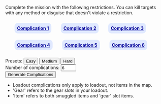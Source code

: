 <head>
	<title>Hitman Complication Generator</title>
	<style>
.complication-list {
	margin: 1em;
	display: flex;
	flex-direction: row;
	flex-wrap: wrap;
	align-items: center;
}
.complication-list>* {
	margin: 10px 0;
	padding: 0 15px;
	font-weight: bold;
	color: #000099;
	text-decoration: underline;
	text-decoration-style: dotted;
}
.complication-list>*>* {
	padding: 8px;
	background: #E0E9FF;
	border-radius: 10px;
	white-space: nowrap;
}
</style></head>

<p>Complete the mission with the following restrictions. You can kill targets with any method or disguise that doesn't violate a restriction.</p>

<div class="complication-list">
	<div><div id="complication1">Complication 1</div></div>
	<div><div id="complication2">Complication 2</div></div>
	<div><div id="complication3">Complication 3</div></div>
	<div><div id="complication4">Complication 4</div></div>
	<div><div id="complication5">Complication 5</div></div>
	<div><div id="complication6">Complication 6</div></div>
</div>

<div>Presets: <button id="easy" onclick="setComplicationCount(2)">Easy</button> <button id="medium" onclick="setComplicationCount(4)">Medium</button> <button id="hard" onclick="setComplicationCount(6)">Hard</button></div>

<div>Number of complications: <input id="complicationCount" type="number" value="6" min="1" max="6" onchange="generate()"></div>
<div><button onclick="generate()">Generate Complications</button></div>


<script>
const complications = [
	{
		name: 'Default Start',
		hint: 'NG default location or closest NG+ start',
		exclude: ['Disguise Start Only', 'Suit Start Only'],
	},
	{
		name: 'Disguise Start Only',
		hint: 'No suit starting locations',
		exclude: ['Default Start', 'Suit Start Only'],
	},
	{
		name: 'Suit Start Only',
		hint: 'Only suit starting locations.',
		exclude: ['Disguise Start Only', 'Default Start'],
	},
	{
		name: 'Free Disguises Only',
		hint: 'No taking disguises from NPCs, only disguises lying around.',
		exclude: ['No Free Disguises', 'No Disguise Changes'],
	},
	{
		name: 'No Free Disguises',
		hint: 'Not allowed to use any disguises lying around, only ones from NPCs or starting location.',
		exclude: ['Free Disguises Only', 'No Disguise Changes'],
	},
	{
		name: 'No Disguise Changes',
		hint: 'Remain in the disguise you start the level with.',
		exclude: ['Free Disguises Only', 'No Free Disguises'],
	},
	{
		name: 'No KOs',
		hint: 'Do not pacify any NPC in any way, including targets.',
		exclude: ['No Target KOs'],
	},
	{
		name: 'No Target KOs',
		hint: 'Do not KO the targets before killing.',
		exclude: ['No KOs'],
	},
	{
		name: 'No Shooting',
		hint: 'Bringing a weapon is okay, but you\'re not allowed to fire it.',
	},
	{
		name: 'No Emetics',
		hint: 'No making NPCs sick in any way.',
	},
	{
		name: 'No Falling Object Kills',
		hint: 'No killing targets with chandeliers or other falling objects.',
	},
	{
		name: 'No Propane Kills',
		hint: 'Targets cannot be killed with propane. You may still blow up propane for panics etc.',
	},
	{
		name: 'No Body Dumping',
		hint: 'No hiding of bodies in cupboards or freezers etc. Hiding in grass is still fine. Push prompt on live NPCs is fine.',
		exclude: ['No Body Dragging'],
	},
	{
		name: 'No Body Dragging',
		hint: 'No dragging bodies of KO\'d or killed NPCs. Yes, this also means no hiding bodies unless they land in a hiding spot.',
		exclude: ['No Body Dumping'],
	},
	{
		name: 'No Loud Explosions (excludes breaching charges)',
		hint: 'No causing explosions at all, including fire extinguishers. Keep it quiet, no bomb threat alerts.',
	},
	{
		name: 'No Ladder or Pipe Climbing',
		hint: 'Vaulting and ledge shimmying is okay because I\'m not a sadist and I value your patience.',
	},
	{
		name: 'No Throwing',
		hint: 'No throwing any items, even at people\'s heads. Dropping or placing them is okay.',
		exclude: ['No Placing or Dropping'],
	},
	{
		name: 'No Placing or Dropping',
		hint: 'No placing or dropping items or weapons. Throwing is okay. Enjoy the extra attention.',
		exclude: ['No Throwing'],
	},
	{
		name: 'Loadout: No ICA Titanium Crowbar or Lockpicks',
		hint: 'Choose another way through locked doors or find a crowbar in the map.',
	},
	{
		name: 'Loadout: No Tasers or EMP',
		hint: 'No bringing those items that spark in your loadout.',
	},
	{
		name: 'Loadout: No Silenced Guns',
		hint: 'Unsuppressed guns only. Includes dart guns.',
		exclude: ['Loadout: No Dart Guns'],
	},
	{
		name: 'Loadout: No Automatic Guns',
		hint: 'No SMGs or F/A pistols in loadout. Find another way to get your doors open.',
	},
	{
		name: 'Loadout: No Dart Guns',
		hint: 'No dart guns in loadout.',
		exclude: ['Loadout: No Silenced Guns'],
	},
	{
		name: 'Loadout: Frisk-Safe Guns Only',
		hint: 'Only bring guns that are frisk safe. Applies concealed weapon, gear slots and smuggles. Using guns in the map is fine.',
	},
	{
		name: 'Loadout: Explosive Items Only',
		hint: 'Only allowed to bring explosive items in your gear slots and smuggles. You can still bring a weapon in your weapon slot. Includes breaching charges and anything else that creates a real explosion (no flash devices or goldbrick proximity mine, etc.).',
	},
	{
		name: 'Loadout: Legal Items Only',
		hint: 'No bringing items that are illegal to hold. You may still bring micro devices and items that are only illegal to throw (e.g. micro taser, golf ball). Does not apply to the concealed weapon slot.',
	},
	{
		name: 'Loadout: Illegal Items Only',
		hint: 'Only bring items that are illegal to hold. Does not apply to the concealed weapon slot.',
	},
	{
		name: 'Loadout: Audio Luring Items Only',
		hint: 'Only bring items that will casually lure NPCs via audio when placed or detonated e.g. audio devices, flash phone, napoleon, goldbrick proximity mine (snail). Includes breaching charge! You don\'t have to lure anyone with them though.',
	},
	{
		name: 'Loadout: No Briefcases or Agency Pickups',
		hint: 'No bringing briefcases in loadout or via agency pickups. Hidden stashes only.',
	},
	{
		name: 'Loadout: No Stashes',
		hint: 'Can only use Agency Pickups locations to smuggle in items, not stashes.',
	},
	{
		name: 'Loadout: No Gear',
		hint: 'The only item you can bring will be via a smuggle point, not in your gear slots. A concealed weapon is not an \'item\'.',
	},
	{
		name: 'Loadout: No Concealed Weapon',
		hint: 'Cannot bring a weapon in the concealed weapon slot. Sacrifice a gear slot or go to an ICA drop if you need a gun.',
	},
];
const complicationEls = [
	document.getElementById('complication1'),
	document.getElementById('complication2'),
	document.getElementById('complication3'),
	document.getElementById('complication4'),
	document.getElementById('complication5'),
	document.getElementById('complication6'),
];

function getRandomComplication() {
	return complications[Math.floor(Math.random() * complications.length)];
}

function generate() {
	const count = getComplicationCount();
	const choices = complications;
	const exclude = [];
	let picks = complications
		.map((value) => ({ value, sort: Math.random() }))
		.sort((a, b) => a.sort - b.sort)
		.map(({ value }) => value);
	
	for (let i = 0; i < picks.length && i < count; ++i) {
		const pick = picks[i];
		
		if (exclude.includes(pick.name)) {
			picks.splice(i--, 1);
		} else {
			if (typeof pick.exclude !== 'undefined') {
				exclude.push(...pick.exclude);
			}
		}
	}
	
	picks.splice(count);
	
	picks = picks.sort((a, b) => {
		const av = a.name.startsWith('Loadout:');
		const bv = b.name.startsWith('Loadout:');
		return av + -bv;
	});
	
	for (let i = 0; i < complicationEls.length; ++i) {
		if (i < picks.length) {
			complicationEls[i].textContent = picks[i].name;
			complicationEls[i].title = picks[i].hint;
		} else {
			complicationEls[i].textContent = '';
			complicationEls[i].title = '';
		}
	}
}
	
function setComplicationCount(number) {
	const complicationCount = document.getElementById('complicationCount');
	complicationCount.value = number;
}
	
function getComplicationCount() {
	return parseInt(document.getElementById('complicationCount').value);
}

generate();
</script>

<ul>
	<li>Loadout complications only apply to loadout, not items in the map.</li>
	<li>'Gear' refers to the gear slots in your loadout.</li>
	<li>'Item' refers to both smuggled items and 'gear' slot items.</li>
</ul>
